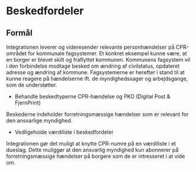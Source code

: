 # Beskedfordeler

## Formål
Integrationen leverer og videresender relevante personhændelser på CPR-området for kommunale fagsystemer. Et konkret eksempel kunne være, at en borger er blevet skilt og fraflyttet kommunen. Kommunens fagsystem vil i den forbindelse modtage besked om ændring af civilstatus, opdateret adresse og ændring af kommune. Fagsystemerne er herefter i stand til at kunne reagere på hændelserne ift. de myndighedssager og arbejdsgange, som de understøtter.


- Behandle beskedtyperne CPR-hændelse og PKO (Digital Post & FjernPrint)

Beskederne indeholder forretningsmæssige hændelser som er relevant for den ansvarlige myndighed.





- Vedligeholde værdiliste i beskedfordeler

Integrationen gør det muligt at knytte CPR-numre på en værdiliste i et dueslag. Dette muliggør at den ansvarlig myndighed kun abonnerer på forretningsmæssige hændelser på borgere som de er intresseret i at vide om.
